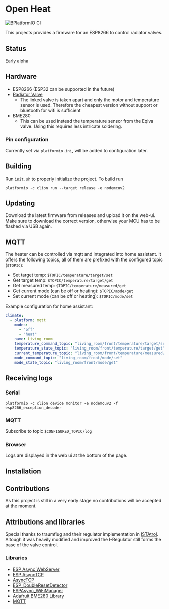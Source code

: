 # Open Heat
![BPlatformIO CI](https://github.com/alexmohr/open-heat/workflows/PlatformIO%20CI/badge.svg)

This projects provides a firmware for an ESP8266 to control radiator valves.

## Status 
Early alpha

## Hardware
  * ESP8266
(ESP32 can be supported in the future)
  * [Radiator Valve](https://www.amazon.de/-/en/Eqiva-Bluetooth-Smart-Radiator-Thermostat/dp/B085LW2K1M/ref=sr_1_1?crid=3I212STBS18JX&dchild=1&keywords=eqiva%2Bheizk%C3%B6rperthermostat&qid=1609525097&sprefix=eqiva%2Caps%2C280&sr=8-1&th=1)
    * The linked valve is taken apart and only the motor and temperature sensor is used.
    Therefore the cheapest version without support or bluetooth for wifi is sufficient
  * BME280
    * This can be used instead the temperature sensor from the Eqiva valve.
    Using this requires less intricate soldering.

### Pin configuration
Currently set via `platformio.ini`, will be added to configuration later.

## Building
Run `init.sh` to properly initialize the project. 
To build run 
```
platformio -c clion run --target release -e nodemcuv2
```

## Updating
Download the latest firmware from releases and upload it on the web-ui.
Make sure to download the correct version, otherwise your MCU has to be flashed via USB again.

## MQTT 
The heater can be controlled via mqtt and integrated into home assistant.
It offers the following topics, all of them are prefixed with the configured topic (`$TOPIC`):
* Set target temp: `$TOPIC/temperature/target/set`
* Get target temp: `$TOPIC/temperature/target/get`
* Get measured temp: `$TOPIC/temperature/measured/get`
* Get current mode (can be off or heating): `$TOPIC/mode/get`
* Set current mode (can be off or heating): `$TOPIC/mode/set`

Example configuration for home assistant:
```yaml
climate:
  - platform: mqtt
    modes:
      - "off"
      - "heat"
    name: Living room
    temperature_command_topic: "living_room/front/temperature/target/set"
    temperature_state_topic: "living_room/front/temperature/target/get"
    current_temperature_topic: "living_room/front/temperature/measured/get"
    mode_command_topic: "living_room/front/mode/set"
    mode_state_topic: "living_room/front/mode/get"

```

## Receiving logs 
### Serial
``platformio -c clion device monitor -e nodemcuv2 -f esp8266_exception_decoder``

### MQTT 
Subscribe to topic `$CONFIGURED_TOPIC/log`

### Browser
Logs are displayed in the web ui at the bottom of the page.

## Installation

## Contributions
As this project is still in a very early stage no contributions will be accepted at the moment.

## Attributions and libraries
Special thanks to traumflug and their regulator implementation in [ISTAtrol](https://github.com/Traumflug/ISTAtrol/blob/master/firmware/main.c).
Altough it was heavily modified and improved the I-Regulator still forms the base of the valve control.

### Libraries
* [ESP Async WebServer](https://github.com/me-no-dev/ESPAsyncWebServer)
* [ESP AsyncTCP](https://github.com/me-no-dev/ESPAsyncTCP)
* [AsyncTCP](https://github.com/me-no-dev/AsyncTCP)
* [ESP_DoubleResetDetector](https://github.com/khoih-prog/ESP_DoubleResetDetector)
* [ESPAsync_WiFiManager](https://github.com/khoih-prog/ESPAsync_WiFiManager)
* [Adafruit BME280 Library](https://github.com/adafruit/Adafruit_BME280_Library/)
* [MQTT](https://github.com/256dpi/arduino-mqtt)


